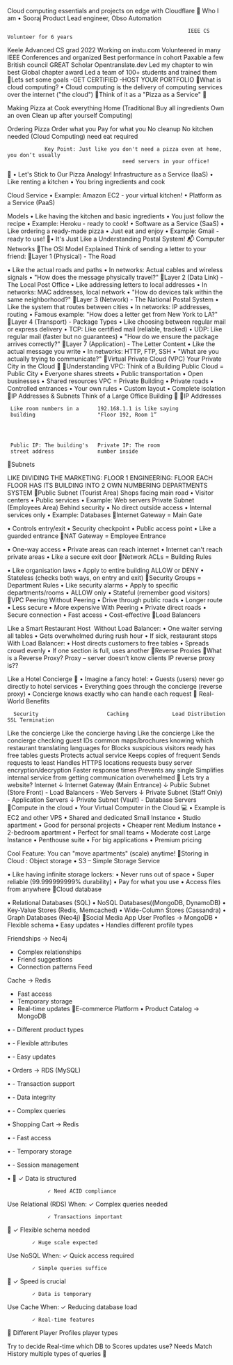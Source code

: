 Cloud
computing
essentials and
projects on edge
with Cloudflare
                                Who I am
                                          • Sooraj
                                 Product Lead engineer, Obso Automation

                                                              IEEE CS Volunteer for 6 years
Keele Advanced CS grad 2022     Working on instu.com          Volunteered in many IEEE Conferences and organized
Best performance in cohort      Paxable                       a few
British council GREAT Scholar   Opentranslate.dev             Led my chapter to win best Global chapter award
                                                              Led a team of 100+ students and trained them
Lets set
some goals
             -GET CERTIFIED   -HOST YOUR
                               PORTFOLIO
What is cloud
computing?
• Cloud computing is the
  delivery of computing
  services over the internet
  ("the cloud")
Think of it as a "Pizza as a Service" 🍕

 Making Pizza at
                                                                    Cook everything
Home (Traditional   Buy all ingredients       Own an oven                                     Clean up after
                                                                       yourself
  Computing)



  Ordering Pizza      Order what you         Pay for what you                                  No cleanup
                                                                   No kitchen needed
(Cloud Computing)         need                      eat                                         required



                Key Point: Just like you don't need a pizza oven at home, you don’t usually
                                         need servers in your office!
                • Let's Stick to Our Pizza Analogy!
                  Infrastructure as a Service (IaaS)
                • Like renting a kitchen
                • You bring ingredients and cook

Cloud Service   • Example: Amazon EC2 - your virtual kitchen!
                • Platform as a Service (PaaS)

   Models       • Like having the kitchen and basic ingredients
                • You just follow the recipe
                • Example: Heroku - ready to cook!
                • Software as a Service (SaaS)
                • Like ordering a ready-made pizza
                • Just eat and enjoy
                • Example: Gmail - ready to use!
• It's Just Like a   Understanding
  Postal System!
  📬                  Computer
                     Networks
The OSI Model
Explained
Think of sending a letter to
your friend:
Layer 1 (Physical) - The
Road

• Like the actual roads and paths
• In networks: Actual cables and wireless
  signals
• "How does the message physically travel?"
Layer 2 (Data Link) -
The Local Post Office
• Like addressing letters to local addresses
• In networks: MAC addresses, local
  network
• "How do devices talk within the same
  neighborhood?"
Layer 3 (Network) -
The National Postal
System
• Like the system that routes between cities
• In networks: IP addresses, routing
• Famous example: "How does a letter get
  from New York to LA?"
Layer 4 (Transport) -
Package Types
• Like choosing between regular mail or
  express delivery
• TCP: Like certified mail (reliable,
  tracked)
• UDP: Like regular mail (faster but no
  guarantees)
• "How do we ensure the package arrives
  correctly?"
Layer 7 (Application) -
The Letter Content
• Like the actual message you write
• In networks: HTTP, FTP, SSH
• "What are you actually trying to
  communicate?"
Virtual Private Cloud (VPC)
      Your Private City in the Cloud 🌆
Understanding VPC:
Think of a Building
Public Cloud = Public City
• Everyone shares streets
• Public transportation
• Open businesses
• Shared resources
VPC = Private Building
• Private roads
• Controlled entrances
• Your own rules
• Custom layout
• Complete isolation
IP Addresses & Subnets
    Think of a Large Office Building 🏢
IP Addresses



     Like room numbers in a      192.168.1.1 is like saying
     building                    "Floor 192, Room 1”




     Public IP: The building's   Private IP: The room
     street address              number inside
Subnets




  LIKE DIVIDING THE   MARKETING: FLOOR 1   ENGINEERING: FLOOR   EACH FLOOR HAS ITS
    BUILDING INTO                                  2             OWN NUMBERING
    DEPARTMENTS                                                      SYSTEM
Public Subnet (Tourist Area) Shops facing
main road
• Visitor centers
• Public services
• Example: Web servers
Private Subnet (Employees Area) Behind
security
• No direct outside access
• Internal services only
• Example: Databases
Internet Gateway =
Main Gate



• Controls entry/exit
• Security checkpoint
• Public access point
• Like a guarded entrance
NAT Gateway =
Employee Entrance


• One-way access
• Private areas can reach internet
• Internet can't reach private areas
• Like a secure exit door
Network ACLs =
Building Rules



• Like organisation laws
• Apply to entire building ALLOW or DENY
• Stateless (checks both ways, on entry
  and exit)
Security Groups =
Department Rules
• Like security alarms
• Apply to specific departments/rooms
• ALLOW only
• Stateful (remember good visitors)
VPC Peering
Without Peering
• Drive through public roads
• Longer route
• Less secure
• More expensive
With Peering
• Private direct roads
• Secure connection
• Fast access
• Cost-effective
Load Balancers

Like a Smart Restaurant Host ️
Without Load Balancer:
• One waiter serving all tables
• Gets overwhelmed during rush hour
• If sick, restaurant stops
With Load Balancer:
• Host directs customers to free tables
• Spreads crowd evenly
• If one section is full, uses another
Reverse Proxies
What is a Reverse
Proxy?
 Proxy – server doesn’t know
 clients IP
 reverse proxy is??

Like a Hotel Concierge 🏨
• Imagine a fancy hotel:
• Guests (users) never go directly to hotel
  services
• Everything goes through the concierge
  (reverse proxy)
• Concierge knows exactly who can handle
  each request
                                    Real-World Benefits




      Security                      Caching              Load Distribution          SSL Termination
   Like the concierge        Like the concierge having      Like the concierge         Like the concierge
   checking guest IDs        common maps/brochures       knowing which restaurant   translating languages for
Blocks suspicious visitors             ready                  has free tables                 guests
 Protects actual service     Keeps copies of frequent     Sends requests to least       Handles HTTPS
       locations                    requests                   busy server           encryption/decryption
                              Faster response times        Prevents any single         Simplifies internal
                                                           service from getting         communication
                                                              overwhelmed
           Lets try a website?
                         Internet
                            ↓
            Internet Gateway (Main Entrance)
                            ↓
Public Subnet (Store Front) - Load Balancers - Web Servers
                            ↓
     Private Subnet (Staff Only) - Application Servers
                            ↓
        Private Subnet (Vault) - Database Servers
Compute in the cloud
•   Your Virtual Computer in the Cloud 💻
•   Example is EC2 and other VPS
•   Shared and dedicated
Small Instance
•   Studio apartment
•   Good for personal projects
•   Cheaper rent
Medium Instance
•   2-bedroom apartment
•   Perfect for small teams
•   Moderate cost
Large Instance
•   Penthouse suite
•   For big applications
•   Premium pricing


Cool Feature: You can "move apartments" (scale) anytime!
Storing in Cloud : Object
storage
• S3 – Simple Storage Service


• Like having infinite storage lockers:
• Never runs out of space
• Super reliable (99.999999999% durability)
• Pay for what you use
• Access files from anywhere
Cloud database



• Relational Databases (SQL)
• NoSQL Databases((MongoDB, DynamoDB)
• Key-Value Stores (Redis, Memcached)
• Wide-Column Stores (Cassandra)
• Graph Databases (Neo4j)
Social Media App
        User Profiles → MongoDB
 •   Flexible schema
 •   Easy updates
 •   Handles different profile types

 Friendships → Neo4j
 - Complex relationships
 - Friend suggestions
 - Connection patterns Feed

 Cache → Redis
 - Fast access
 - Temporary storage
 - Real-time updates
E-commerce
Platform
•   Product Catalog → MongoDB

•    - Different product types

•    - Flexible attributes

•    - Easy updates

•
    Orders → RDS (MySQL)

•    - Transaction support

•    - Data integrity

•    - Complex queries

•
    Shopping Cart → Redis

•    - Fast access

•    - Temporary storage

•    - Session management

•
                 ✓ Data is structured




                 ✓ Need ACID compliance
Use Relational
(RDS) When:
                 ✓ Complex queries needed




                 ✓ Transactions important
            ✓ Flexible schema needed

            ✓ Huge scale expected
Use NoSQL
When:
            ✓ Quick access required

            ✓ Simple queries suffice
            ✓ Speed is crucial

            ✓ Data is temporary
Use Cache
When:
            ✓ Reducing database load

            ✓ Real-time features
                                     Different
                Player Profiles
                                   player types

Try to decide
                                    Real-time
which DB to         Scores
                                     updates
use?
                                     Needs
                Match History     multiple types
                                   of queries
